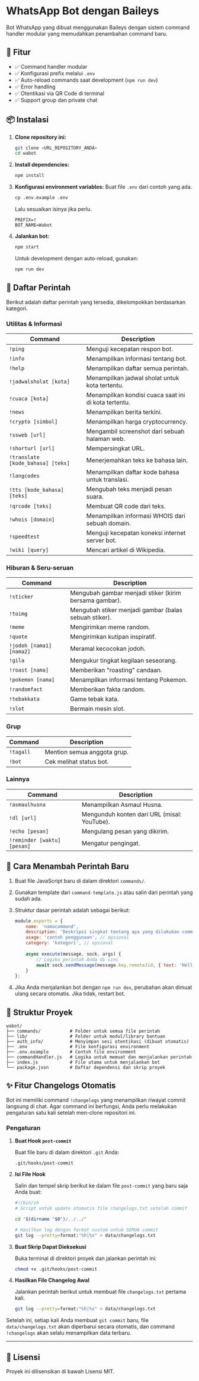 # WhatsApp Bot dengan Baileys

Bot WhatsApp yang dibuat menggunakan Baileys dengan sistem command handler modular yang memudahkan penambahan command baru.

## 🚀 Fitur

- ✅ Command handler modular
- ✅ Konfigurasi prefix melalui `.env`
- ✅ Auto-reload commands saat development (`npm run dev`)
- ✅ Error handling
- ✅ Otentikasi via QR Code di terminal
- ✅ Support group dan private chat

## 📦 Instalasi

1.  **Clone repository ini:**
    ```bash
    git clone <URL_REPOSITORY_ANDA>
    cd wabot
    ```

2.  **Install dependencies:**
    ```bash
    npm install
    ```

3.  **Konfigurasi environment variables:**
    Buat file `.env` dari contoh yang ada.
    ```bash
    cp .env.example .env
    ```
    Lalu sesuaikan isinya jika perlu.
    ```env
    PREFIX=!
    BOT_NAME=Wabot
    ```

4.  **Jalankan bot:**
    ```bash
    npm start
    ```
    Untuk development dengan auto-reload, gunakan:
    ```bash
    npm run dev
    ```

## 📝 Daftar Perintah

Berikut adalah daftar perintah yang tersedia, dikelompokkan berdasarkan kategori.

### Utilitas & Informasi
| Command | Description |
|---|---|
| `!ping` | Menguji kecepatan respon bot. |
| `!info` | Menampilkan informasi tentang bot. |
| `!help` | Menampilkan daftar semua perintah. |
| `!jadwalsholat [kota]` | Menampilkan jadwal sholat untuk kota tertentu. |
| `!cuaca [kota]` | Menampilkan kondisi cuaca saat ini di kota tertentu. |
| `!news` | Menampilkan berita terkini. |
| `!crypto [simbol]` | Menampilkan harga cryptocurrency. |
| `!ssweb [url]` | Mengambil screenshot dari sebuah halaman web. |
| `!shorturl [url]` | Mempersingkat URL. |
| `!translate [kode_bahasa] [teks]` | Menerjemahkan teks ke bahasa lain. |
| `!langcodes` | Menampilkan daftar kode bahasa untuk translasi. |
| `!tts [kode_bahasa] [teks]` | Mengubah teks menjadi pesan suara. |
| `!qrcode [teks]` | Membuat QR code dari teks. |
| `!whois [domain]` | Menampilkan informasi WHOIS dari sebuah domain. |
| `!speedtest` | Menguji kecepatan koneksi internet server bot. |
| `!wiki [query]` | Mencari artikel di Wikipedia. |

### Hiburan & Seru-seruan
| Command | Description |
|---|---|
| `!sticker` | Mengubah gambar menjadi stiker (kirim bersama gambar). |
| `!toimg` | Mengubah stiker menjadi gambar (balas sebuah stiker). |
| `!meme` | Mengirimkan meme random. |
| `!quote` | Mengirimkan kutipan inspiratif. |
| `!jodoh [nama1] [nama2]` | Meramal kecocokan jodoh. |
| `!gila` | Mengukur tingkat kegilaan seseorang. |
| `!roast [nama]` | Memberikan "roasting" candaan. |
| `!pokemon [nama]` | Menampilkan informasi tentang Pokemon. |
| `!randomfact` | Memberikan fakta random. |
| `!tebakkata` | Game tebak kata. |
| `!slot` | Bermain mesin slot. |

### Grup
| Command | Description |
|---|---|
| `!tagall` | Mention semua anggota grup. |
| `!bot` | Cek melihat status bot. |

### Lainnya
| Command | Description |
|---|---|
| `!asmaulhusna` | Menampilkan Asmaul Husna. |
| `!dl [url]` | Mengunduh konten dari URL (misal: YouTube). |
| `!echo [pesan]` | Mengulang pesan yang dikirim. |
| `!reminder [waktu] [pesan]` | Mengatur pengingat. |

## 🔨 Cara Menambah Perintah Baru

1.  Buat file JavaScript baru di dalam direktori `commands/`.
2.  Gunakan template dari `command-template.js` atau salin dari perintah yang sudah ada.
3.  Struktur dasar perintah adalah sebagai berikut:

    ```javascript
    module.exports = {
        name: 'namacommand',
        description: 'Deskripsi singkat tentang apa yang dilakukan command ini.',
        usage: 'contoh penggunaan', // opsional
        category: 'kategori', // opsional
        
        async execute(message, sock, args) {
            // Logika perintah Anda di sini
            await sock.sendMessage(message.key.remoteJid, { text: 'Hello, World!' });
        }
    };
    ```
4.  Jika Anda menjalankan bot dengan `npm run dev`, perubahan akan dimuat ulang secara otomatis. Jika tidak, restart bot.

## 📁 Struktur Proyek

```
wabot/
├── commands/           # Folder untuk semua file perintah
├── lib/                # Folder untuk modul/library bantuan
├── auth_info/          # Menyimpan sesi otentikasi (dibuat otomatis)
├── .env                # File konfigurasi environment
├── .env.example        # Contoh file environment
├── commandHandler.js   # Logika untuk memuat dan menjalankan perintah
├── index.js            # File utama untuk menjalankan bot
└── package.json        # Daftar dependensi dan skrip proyek
```

## ✨ Fitur Changelogs Otomatis

Bot ini memiliki command `!changelogs` yang menampilkan riwayat commit langsung di chat. Agar command ini berfungsi, Anda perlu melakukan pengaturan satu kali setelah men-clone repositori ini.

### Pengaturan

1.  **Buat Hook `post-commit`**

    Buat file baru di dalam direktori `.git` Anda:
    ```
    .git/hooks/post-commit
    ```

2.  **Isi File Hook**

    Salin dan tempel skrip berikut ke dalam file `post-commit` yang baru saja Anda buat:

    ```sh
    #!/bin/sh
    # Script untuk update otomatis file changelogs.txt setelah commit
    
    cd "$(dirname "$0")/../../"
    
    # Hasilkan log dengan format custom untuk SEMUA commit
    git log --pretty=format:"%h|%s" > data/changelogs.txt
    ```

3.  **Buat Skrip Dapat Dieksekusi**

    Buka terminal di direktori proyek dan jalankan perintah ini:
    ```bash
    chmod +x .git/hooks/post-commit
    ```

4.  **Hasilkan File Changelog Awal**

    Jalankan perintah berikut untuk membuat file `changelogs.txt` pertama kali.
    ```bash
    git log --pretty=format:"%h|%s" > data/changelogs.txt
    ```

Setelah ini, setiap kali Anda membuat `git commit` baru, file `data/changelogs.txt` akan diperbarui secara otomatis, dan command `!changelogs` akan selalu menampilkan data terbaru.

---

## 📄 Lisensi

Proyek ini dilisensikan di bawah Lisensi MIT.